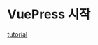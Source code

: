 # VuePress 시작

[tutorial](https://vuepressbook.com/tutorial/tutorial1.html#vuepress-comes-with-powerful-headder-based-search)